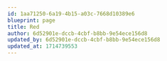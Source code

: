 ```yaml
---
id: 1aa71250-6a19-4b15-a03c-7668d10389e6
blueprint: page
title: Red
author: 6d52901e-dccb-4cbf-b8bb-9e54ece156d8
updated_by: 6d52901e-dccb-4cbf-b8bb-9e54ece156d8
updated_at: 1714739553
---
```

